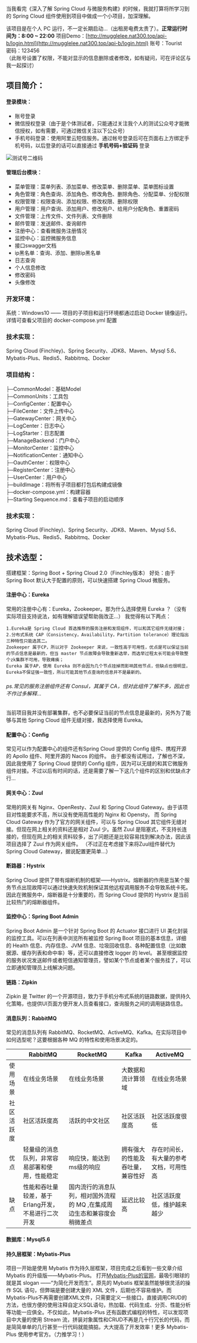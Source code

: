 当我看完《深入了解 Spring Cloud 与微服务构建》的时候，我就打算将所学习到的 Spring Cloud 组件使用到项目中做成一个小项目，加深理解。

该项目是在个人 PC 运行，不一定长期启动...（出租房电费太贵了）。**正常运行时间为：8:00 ~ 22:00**
项目Demo：[http://mugglelee.nat300.top/api-b/login.html](http://mugglelee.nat300.top/api-b/login.html)
账号：Tourist  
密码：123456  
（此账号设置了权限，不能对显示的信息删除或者修改，如有疑问，可在评论区与我一起探讨）

## 项目简介：

#### 登录模块：
- 账号登录
- 微信授权登录（由于是个体测试者，只能通过关注我个人的测试公众号才能微信授权，如有需要，可通过微信关注以下公众号）
- 手机号码登录：使用阿里云短信服务。通过帐号登录后可在页面右上方绑定手机号码，以后登录的话可以直接通过 **手机号码+验证码** 登录

![测试号二维码](https://raw.githubusercontent.com/MuggleLee/ManagePlatform/master/%E6%B5%8B%E8%AF%95%E5%8F%B7%E4%BA%8C%E7%BB%B4%E7%A0%81.jpg)

#### 管理后台模块：
- 菜单管理：菜单列表、添加菜单、修改菜单、删除菜单、菜单图标设置
- 角色管理：角色查询、添加角色、修改角色、删除角色、分配菜单、分配权限
- 权限管理：权限查询、添加权限、修改权限、删除权限
- 用户管理：用户查询、添加用户、修改用户、给用户分配角色、重置密码
- 文件管理：上传文件、文件列表、文件删除
- 邮件管理：发送邮件、查询邮件
- 注册中心：查看微服务注册情况
- 监控中心：监控微服务信息
- 接口swagger文档
- ip黑名单：查询、添加、删除ip黑名单
- 日志查询
- 个人信息修改
- 修改密码
- 头像修改


### 开发环境：
系统：Windows10 —— 项目的子项目和运行环境都通过启动 Docker 镜像运行。详情可查看父项目的 docker-compose.yml 配置

### 技术实现：
Spring Cloud (Finchley)、Spring Security、JDK8、Maven、Mysql 5.6、Mybatis-Plus、Redis5、Rabbitmq、Docker

### 项目结构：

├─CommonModel：基础Model<br>
├─CommonUnits：工具包<br>
├─ConfigCenter：配置中心<br>
├─FileCenter：文件上传中心<br>
├─GatewayCenter：网关中心<br>
├─LogCenter：日志中心<br>
├─LogStarter：日志配置<br>
├─ManageBackend：门户中心<br>
├─MonitorCenter：监控中心<br>
├─NotificationCenter：通知中心<br>
├─OauthCenter：权限中心<br>
├─RegisterCenter：注册中心<br>
├─UserCenter：用户中心<br>
├─buildImage：将所有子项目都打包后构建成镜像<br>
├─docker-compose.yml：构建容器<br>
├─Starting Sequence.md：查看子项目的启动顺序<br>


### 技术实现：
Spring Cloud (Finchley)、Spring Security、JDK8、Maven、Mysql 5.6、Mybatis-Plus、Redis5、Rabbitmq、Docker

## **技术选型：**

搭建框架：Spring Boot + Spring Cloud 2.0（Finchley版本）
好处：由于Spring Boot 默认大于配置的原则，可以快速搭建 Spring Cloud 微服务。

#### 注册中心：Eureka 
常用的注册中心有：Eureka，Zookeeper。那为什么选择使用 Eureka ？（没有实际项目支持说法，如有理解错误望帮助我改正...）
我觉得有以下两点：
```
1.Eureka是 Spring Cloud 首选推荐的服务注册和发现组件，可以和其它组件无缝对接；
2.分布式系统 CAP（Consistency，Availability，Partition tolerance）理论指出三种特性只能选其二。
Zookeeper 属于CP，所以对于 Zookeeper 来说，一致性高于可用性，优点是可以保证当前的节点信息是最新的，但当 master 节点故障会导致重新选举，而选举过程太长可能会导致整个zk集群不可用，导致瘫痪；
Eureka 属于AP，使用 Eureka 则不会因为几个节点挂掉而影响其他节点，但缺点也很明显，Eureka不保证强一致性，所以可能其他节点查询的信息并不是最新的。
```
###### ps.常见的服务注册组件还有 Consul，其属于 CA，但对此组件了解不多，因此也不作过多解释...
当前项目我并没有部署集群，也不必要保证当前的节点信息是最新的，另外为了能够与其他 Spring Cloud 组件无缝对接，我选择使用 Eureka。

#### 配置中心：Config
常见可以作为配置中心的组件还有Spring Cloud 提供的 Config 组件、携程开源的 Apollo 组件、阿里开源的 Nacos 的组件。
由于都没有试用过，了解也不深，因此我使用了 Spring Cloud 提供的 Config 组件，因为可以无缝的和其它微服务组件对接。不过以后有时间的话，还是需要了解一下这几个组件的区别和优缺点才行...

#### 网关中心：Zuul
常用的网关有 Nginx、OpenResty、Zuul 和 Spring Cloud Gateway。由于该项目对性能要求不高，所以没有使用高性能的 Nginx 和 Opensty。
而 Spring Cloud Gateway 作为了官方的网关组件，可以与 Spring Cloud 其它组件无缝对接。但现在网上相关的资料还是相对 Zuul 少。虽然 Zuul 是阻塞式，不支持长连接的，但现在网上的相关资料较多，出了问题还是比较容易找到解决办法，因此该项目选择了 Zuul 作为网关组件。
（不过正在考虑接下来将Zuul组件替代为Spring Cloud Gateway，据说配置更简单...）

#### 断路器：Hystrix
Spring Cloud 提供了带有熔断机制的框架——Hystrix。熔断器的作用是当某个服务节点出现故障可以通过快速失败机制保证其他远程调用服务不会导致系统卡死。因此在微服务中，熔断器是十分重要的，而 Spring Cloud 提供的 Hystrix 是当前比较热门的熔断器组件。

#### 监控中心：Spring Boot Admin
Spring Boot Admin 是一个针对 Spring Boot 的 Actuator 接口进行 UI 美化封装的监控工具。可以在列表中浏览所有被监控 Spring Boot 项目的基本信息，详细的 Health 信息、内存信息、JVM 信息、垃圾回收信息、各种配置信息（比如数据源、缓存列表和命中率）等，还可以直接修改 logger 的 level。
甚至根据监控的服务状况发送邮件或者短信通知管理员，譬如某个节点或者某个服务挂了，可以立即通知管理员上线解决问题。

#### 链路：Zipkin
Zipkin 是 Twitter 的一个开源项目，致力于手机分布式系统的链路数据，提供持久化策略，也提供UI页面方便开发人员查看接口，查询服务之间的调用链路信息。

#### 消息队列：RabbitMQ
常见的消息队列有 RabbitMQ、RocketMQ、ActiveMQ、Kafka。在实际项目中如何选型呢？这要根据各种 MQ 的特性和使用场景决定的。


||RabbitMQ|RocketMQ|Kafka|ActiveMQ|
|-|-|-|-|-|
|使用场景|在线业务场景|在线业务场景|大数据和流计算领域|在线业务场景|
|社区活跃度|社区活跃度高|活跃的中文社区|社区活跃度高|社区活跃度很低|
|优点|轻量级的消息队列，非常容易部署和使用，性能稳定|响应快，能达到ms级的响应|拥有强大的性能及吞吐量，兼容性好|存在时间长，有大量的参考文档，可用性高|
|缺点|性能和吞吐量较差，基于Erlang开发，不易进行二次开发|国内流行的消息队列，相对国外流程的 MQ ,在集成周边生态和兼容度会稍微差点|延迟比较高|社区活跃度低，维护越来越少|


#### 数据库：Mysql5.6

#### 持久层框架：Mybatis-Plus
项目一开始是使用 Mybatis 作为持久层框架，项目完成之后看到一些文章介绍 Mybatis 的升级版——Mybatis-Plus。
打开[Mybatis-Plus的官网](https://mybatis.plus/)，最吸引眼球的就是其 slogan ——“为简化开发而生”。原先的 Mybatis 框架虽然能够很灵活的操作 SQL 语句，但弊端是要创建大量的 XML 文件，后期也不容易维护。而Mybatis-Plus不再需要创建XML文件，只需要定义一些接口，直接调用CRUD的方法，也很方便的使用注释自定义SQL语句，热加载、代码生成、分页、性能分析等功能一应俱全。不仅如此，Mybatis-Plus 还有函数式编程的特性，可以发现项目中大量的使用 Stream 流，拼装对象属性和CRUD不再是几十行冗长的代码，而是简简单单的几行甚至一行代码就能搞掂，大大提高了开发效率！更多 Mybatis-Plus 使用参考官方。（力推学习！）
